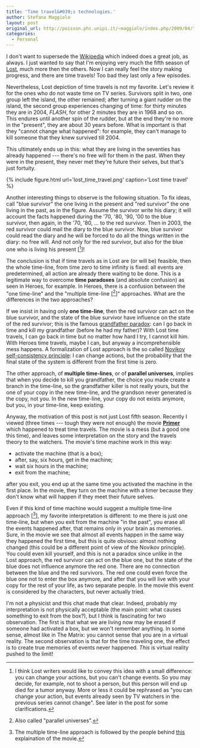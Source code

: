 ```yaml
---
title: 'Time travel&#039;s technologies.'
author: Stefano Maggiolo
layout: post
original_url: http://poisson.phc.unipi.it/~maggiolo/index.php/2009/04/time-travels-technologies/
categories:
  - Personal
---
```

I don't want to supersede the [Wikipedia][1] which indeed does a great job, as always. I just wanted to say that I'm enjoying very much the fifth season of [Lost][2], much more then the others. Now I can really feel the story making progress, and there are time travels! Too bad they last only a few episodes.

 [1]: http://en.wikipedia.org/wiki/Time_travel
 [2]: http://en.wikipedia.org/wiki/Lost_(tv_series)

<!--more-->

Nevertheless, Lost depiction of time travels is not my favorite. Let's review it for the ones who do not waste time on TV series. Survivors split in two, one group left the island, the other remained; after turning a giant rudder on the island, the second group experiences changing of time: for thirty minutes they are in 2004, *FLASH*, for other 2 minutes they are in 1968 and so on. This endures until another spin of the rudder, but at the end they're no more in the "present", they are about 30 years before. What is important is that they "cannot change what happened": for example, they can't manage to kill someone that they knew survived till 2004.

This ultimately ends up in this: what they are living in the seventies has already happened  ---  there's no free will for them in the past. When they were in the present, they never met they're future their selves, but that's just fortuity.

{% include figure.html url='lost_time_travel.png' caption='Lost time travel' %}

Another interesting things to observe is the following situation. To fix ideas, call "blue survivor" the one living in the present and "red survivor" the one living in the past, as in the figure. Assume the survivor write his diary; it will account the facts happened during the '70, '80, '90, '00 to the blue survivor, then again, in the '70, '80, ... to the red survivor. Then in 2003, the red survivor could mail the diary to the blue survivor. Now, blue survivor could read the diary and he will be forced to do all the things written in the diary: no free will. And not only for the red survivor, but also for the blue one who is living his present [[^1]]!

 [^1]: I think Lost writers would like to convey this idea with a small difference: you can change your actions, but you can't change events. So you may decide, for example, not to shoot a person, but this person will end up died for a tumor anyway. More or less it could be rephrased as "you can change your action, but events already seen by TV watchers in the previous series cannot change". See later in the post for some clarifications.

The conclusion is that if time travels as in Lost are (or will be) feasible, then the whole time-line, from time zero to time infinity is fixed: all events are predetermined, all action are already there waiting to be done. This is a legitimate way to overcome **time paradoxes** (and absolute confusion) as seen in Heroes, for example. In Heroes, there is a confusion between the "one time-line" and the "multiple time-line [[^2]]" approaches. What are the differences in the two approaches?

 [^2]: Also called "parallel universes".

If we insist in having only **one time-line**, then the red survivor can act on the blue survivor, and the state of the blue survivor have influence on the state of the red survivor; this is the famous [grandfather paradox][5]: can I go back in time and kill my grandfather (before he had my father)? With Lost time travels, I can go back in time but no matter how hard I try, I cannot kill him. With Heroes time travels, maybe I can, but anyway a incomprehensible mess happens. A formalization of Lost approach is the so called [Novikov self-consistency principle][6]: I can change actions, but the probability that the final state of the system is different from the first time is zero.

 [5]: http://en.wikipedia.org/wiki/Grandfather_paradox
 [6]: http://en.wikipedia.org/wiki/Novikov_self-consistency_principle

The other approach, of **multiple time-lines**, or of **parallel universes**, implies that when you decide to kill you grandfather, the choice you made create a branch in the time-line, so the grandfather killer is not really yours, but the one of your copy in the new time-line, and the grandson never generated is the copy, not you. In the new time-line, your copy do not exists anymore, but you, in your time-line, keep existing.

Anyway, the motivation of this post is not just Lost fifth season. Recently I viewed (three times  ---  tough they were not enough) the movie **[Primer][7]** which happened to treat time travels. The movie is a mess (but a good one this time), and leaves some interpretation on the story and the travels theory to the watchers. The movie's time machine work in this way:

 [7]: http://www.primermovie.com/

  * activate the machine (that is a box);
  * after, say, six hours, get in the machine;
  * wait six hours in the machine;
  * exit from the machine;

after you exit, you end up at the same time you activated the machine in the first place. In the movie, they turn on the machine with a timer because they don't know what will happen if they meet their future selves.

Even if this kind of time machine would suggest a multiple time-line approach [[^3]], my favorite interpretation is different: to me there is just one time-line, but when you exit from the machine "in the past", you erase all the events happened after, that remains only in your brain as memories. Sure, in the movie we see that almost all events happen in the same way they happened the first time, but this is quite obvious: almost nothing changed (this could be a different point of view of the Novikov principle). You could even kill yourself, and this is not a paradox since unlike in the Lost approach, the red survivor can act on the blue one, but the state of the blue does not influence anymore the red one. There are no connection between the blue and the red survivors. The red one could even force the blue one not to enter the box anymore, and after that you will live with your copy for the rest of your life, as two separate people. In the movie this event is considered by the characters, but never actually tried.

 [^3]: The multiple time-line approach is followed by the people behind <a href="http://neuwanstein.fw.hu/primer_timeline.html">this</a> explaination of the movie.

I'm not a physicist and this chat made that clear. Indeed, probably my interpretation is not physically acceptable (the main point: what causes something to exit from the box?), but I think is fascinating for two observation. The first is that what we are living now may be erased if someone had activated a box, but we won't remember anything. In some sense, almost like in The Matrix: you cannot sense that you are in a virtual reality. The second observation is that for the time traveling one, the effect is to create true memories of events never happened. *This* is virtual reality pushed to the limit!
